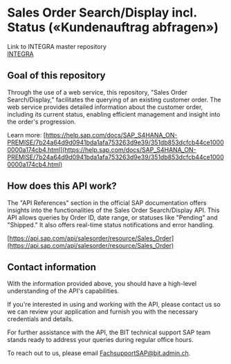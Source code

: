 # Sales Order Search/Display incl. Status («Kundenauftrag abfragen»)

Link to INTEGRA master repository  
[INTEGRA](https://github.com/Integra-SUPERB/INTEGRA)


## Goal of this repository

Through the use of a web service, this repository, "Sales Order Search/Display," facilitates the querying of an existing customer order. The web service provides detailed information about the customer order, including its current status, enabling efficient management and insight into the order's progression.

Learn more:
[https://help.sap.com/docs/SAP_S4HANA_ON-PREMISE/7b24a64d9d0941bda1afa753263d9e39/351db853dcfcb44ce10000000a174cb4.html](https://help.sap.com/docs/SAP_S4HANA_ON-PREMISE/7b24a64d9d0941bda1afa753263d9e39/351db853dcfcb44ce10000000a174cb4.html)

## How does this API work?

The "API References" section in the official SAP documentation offers insights into the functionalities of the Sales Order Search/Display API. This API allows queries by Order ID, date range, or statuses like "Pending" and "Shipped." It also offers real-time status notifications and error handling.

[https://api.sap.com/api/salesorder/resource/Sales_Order](https://api.sap.com/api/salesorder/resource/Sales_Order)

## Contact information

With the information provided above, you should have a high-level understanding of the API's capabilities.

If you're interested in using and working with the API, please contact us so we can review your application and furnish you with the necessary credentials and details.

For further assistance with the API, the BIT technical support SAP team stands ready to address your queries during regular office hours.

To reach out to us, please email [FachsupportSAP@bit.admin.ch](mailto:FachsupportSAP@bit.admin.ch).
